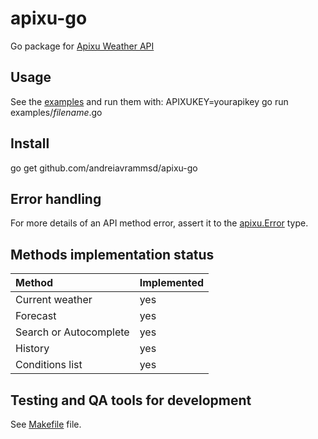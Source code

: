 # apixu-go

Go package for [Apixu Weather API](https://www.apixu.com/api.aspx)

## Usage

See the [examples](./examples) and run them with: APIXUKEY=yourapikey go run examples/_filename_.go

## Install

go get github.com/andreiavrammsd/apixu-go

## Error handling

For more details of an API method error, assert it to the [apixu.Error](./error.go) type.

## Methods implementation status

| Method | Implemented
| :-   | :-
| Current weather | yes
| Forecast | yes
| Search or Autocomplete | yes
| History | yes
| Conditions list | yes

## Testing and QA tools for development

See [Makefile](./Makefile) file.
